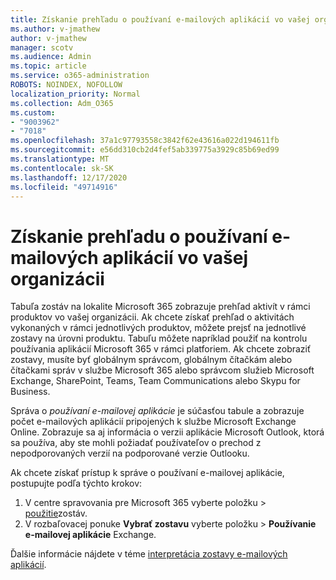 ```yaml
---
title: Získanie prehľadu o používaní e-mailových aplikácií vo vašej organizácii
ms.author: v-jmathew
author: v-jmathew
manager: scotv
ms.audience: Admin
ms.topic: article
ms.service: o365-administration
ROBOTS: NOINDEX, NOFOLLOW
localization_priority: Normal
ms.collection: Adm_O365
ms.custom:
- "9003962"
- "7018"
ms.openlocfilehash: 37a1c97793558c3842f62e43616a022d194611fb
ms.sourcegitcommit: e56dd310cb2d4fef5ab339775a3929c85b69ed99
ms.translationtype: MT
ms.contentlocale: sk-SK
ms.lasthandoff: 12/17/2020
ms.locfileid: "49714916"
---
```

# <a name="gain-insight-into-the-use-of-email-apps-in-your-organization"></a>Získanie prehľadu o používaní e-mailových aplikácií vo vašej organizácii

Tabuľa zostáv na lokalite Microsoft 365 zobrazuje prehľad aktivít v rámci produktov vo vašej organizácii. Ak chcete získať prehľad o aktivitách vykonaných v rámci jednotlivých produktov, môžete prejsť na jednotlivé zostavy na úrovni produktu. Tabuľu môžete napríklad použiť na kontrolu používania aplikácií Microsoft 365 v rámci platforiem. Ak chcete zobraziť zostavy, musíte byť globálnym správcom, globálnym čítačkám alebo čítačkami správ v službe Microsoft 365 alebo správcom služieb Microsoft Exchange, SharePoint, Teams, Team Communications alebo Skypu for Business.

Správa o *používaní e-mailovej aplikácie* je súčasťou tabule a zobrazuje počet e-mailových aplikácií pripojených k službe Microsoft Exchange Online. Zobrazuje sa aj informácia o verzii aplikácie Microsoft Outlook, ktorá sa používa, aby ste mohli požiadať používateľov o prechod z nepodporovaných verzií na podporované verzie Outlooku.

Ak chcete získať prístup k správe o používaní e-mailovej aplikácie, postupujte podľa týchto krokov:

1. V centre spravovania pre Microsoft 365 vyberte položku  >  [použitie](https://go.microsoft.com/fwlink/?linkid=2140342)zostáv.
2. V rozbaľovacej ponuke **Vybrať zostavu** vyberte položku   >  **Používanie e-mailovej aplikácie** Exchange.

Ďalšie informácie nájdete v téme [interpretácia zostavy e-mailových aplikácií](https://go.microsoft.com/fwlink/?linkid=2140508).
